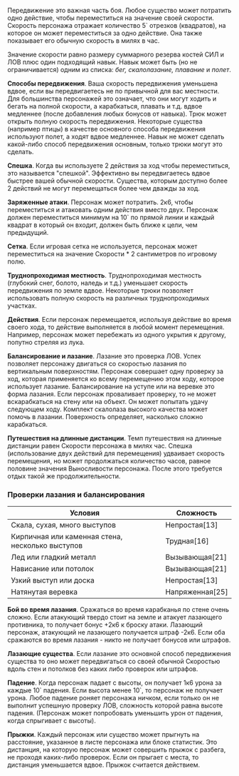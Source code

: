 Передвижение это важная часть боя. Любое существо может потратить одно действие, чтобы переместиться на значение своей скорости. Скорость персонажа отражает количество 5\` отрезков (квадратов), на которое он может переместиться за одно действие. Она также показывает его обычную скорость в милях в час.

Значение скорости равно размеру суммарного резерва костей СИЛ и ЛОВ плюс один подходящий навык. Навык может быть (но не ограничивается) одним из списка: *бег, скалолазание, плавание* и *полет*.

**Способы передвижения**. Ваша скорость передвижения уменьшена вдвое, если вы передвигаетесь не по привычной для вас местности. Для большинства персонажей это означает, что они могут ходить и бегать на полной скорости, а карабкаться, плавать и т.д. вдвое медленнее (после добавления любых бонусов от навыка). Трюк может открыть полную скорость передвижения. Некоторые существа (например птицы) в качестве основного способа передвижения используют полет, а ходят вдвое медленнее. Навык не может сделать какой-либо способ передвижения основным, только трюки могут это сделать. 

**Спешка**. Когда вы используете 2 действия за ход чтобы переместиться, это называется "спешкой". Эффективно вы передвигаетесь вдвое быстрее вашей обычной скорости. Существа, которым доступно более 2 действий не могут перемещаться более чем дважды за ход.

**Заряженные атаки**. Персонаж может потратить. 2к6, чтобы переместиться и атаковать одним действия вместо двух. Персонаж должен переместиться минимум на 10\` по прямой линии и каждый квадрат в который он входит, должен быть ближе к цели, чем предыдущий.

**Сетка**. Если игровая сетка не используется, персонаж может переместиться на значение Скорости * 2 сантиметров по игровому полю.

**Труднопроходимая местность**. Труднопроходимая местность (глубокий снег, болото, наледь и т.д.) уменьшает скорость передвижения по земле вдвое. Некоторые трюки позволяет использовать полную скорость на различных труднопроходимых участках.

**Действия**. Если персонаж перемещается, используя действие во время своего хода, то действие выполняется в любой момент перемещения. Например, персонаж может перебежать из одного укрытия к другому, попутно стреляя из лука.

**Балансирование и лазание**. Лазание это проверка ЛОВ. Успех позволяет персонажу двигаться со скоростью лазания по вертикальным поверхностям. Персонаж совершает одну проверку за ход, которая применяется ко всему перемещению этом ходу, которое использует лазание. Балансирование на уступе или на веревке это форма лазания. Если персонаж проваливает проверку, то не может вскарабкаться на стену или на объект. Он может попытать удачу следующем ходу. Комплект скалолаза высокого качества может помочь в лазании. Поверхность определяет, насколько сложно карабкаться.

**Путешествия на длинные дистанции**. Темп путешествия на длинные дистанции равен Скорости персонажа в милях час. Спешка (использование двух действий для перемещения) удваивает скорость перемещения, но может продолжаться количество часов, равное половине значения Выносливости персонажа. После этого требуется отдых такой же продолжительности.

### Проверки лазания и балансирования
Условия|Сложность
-|-
Скала, сухая, много выступов|Непростая\[13\]
Кирпичная или каменная стена, несколько выступов|Трудная\[16\]
Лед или гладкий металл|Вызывающая\[21\]
Нависание или потолок|Вызывающая\[21\]
Узкий выступ или доска|Непростая\[13\]
Натянутая веревка|Напряженная\[25\]

**Бой во время лазания**. Сражаться во время карабканья по стене очень сложно. Если атакующий твердо стоит на земле и атакует лазающего противника, то получает бонус +2к6 к броску атаки. Лазающий персонаж, атакующий не лазающего получается штраф -2к6. Если оба сражаются во время лазания - никто не получает бонусов или штрафов.

**Лазающие существа**. Если лазание это основной способ передвижения существа то оно может передвигаться со своей обычной Скоростью вдоль стен и потолков без каких либо проверок или штрафов.

**Падение**. Когда персонаж падает с высоты, он получает 1к6 урона за каждые 10\` падения. Если высота менее 10\`, то персонаж не получает урона. Любое падение роняет персонажа ничком, если только он не выполнит успешную проверку ЛОВ, сложность которой равна высоте падения. (Персонаж может попробовать уменьшить урон от падения, когда спрыгивает с высоты).

**Прыжки**. Каждый персонаж или существо может прыгнуть на расстояние, указанное в листе персонажа или блоке статистик. Это дистанция, на которую персонаж может совершить прыжок с разбега, не проходя каких-либо проверок. Если он прыгает с места, то дистанция уменьшается вдвое. Прыжок считается действием.